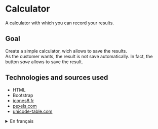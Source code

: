 # Calculator
A calculator with which you can record your results.

## Goal

Create a simple calculator, wich allows to save the results.  
As the customer wants, the result is not save automatically. In fact, the button *save* allows to save the result.  

## Technologies and sources used
- HTML
- Bootstrap
- [icones8.fr](https://icones8.fr/)
- [pexels.com](https://www.pexels.com/fr-fr/)
- [unicode-table.com](https://unicode-table.com/fr/)

<details>
    <summary>En français</summary>

# Calculatrice
Une calculatrice avec laquelle vous pouvez enregistrer vos résultats.

## Objectif
Créer une calculatrice simple, permettant de sauvegarder les résultats obtenus.  
Suivant la demande, la sauvegarde du résultat n'est pas automatique. Ainsi, le bouton *sauvegarder* permettra d'enregistrer le résultat.

## Technologies et sources utilisées
- HTML
- Bootstrap
- [icones8.fr](https://icones8.fr/)
- [pexels.com](https://www.pexels.com/fr-fr/)
- [unicode-table.com](https://unicode-table.com/fr/)

</details>